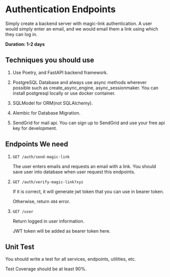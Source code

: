 # Authentication Endpoints

Simply create a backend server with magic-link authentication.
A user would simply enter an email, and we would email them a link using which they can log in.

**Duration: 1-2 days**

## Techniques you should use

1. Use Poetry, and FastAPI backend framework.

2. PostgreSQL Database and always use async methods wherever possible such as create_async_engine, async_sessionmaker. You can install postgresql locally or use docker container.

3. SQLModel for ORM(not SQLAlchemy).

4. Alembic for Database Migration.

5. SendGrid for mail api. You can sign up to SendGrid and use your free api key for development.

## Endpoints We need

1. ```GET /auth/send-magic-link```

    The user enters emails and requests an email with a link.
    You should save user into database when user request this endpoints.

2. ```GET /auth/verify-magic-link?xyz```
    
    If it is correct, it will generate jwt token that you can use in bearer token.

    Otherwise, return ```404``` error.

3. ```GET /user```

    Return logged in user information.

    JWT token will be added as bearer token here.

## Unit Test

You should write a test for all services, endpoints, utilities, etc.

Test Coverage should be at least 90%.
